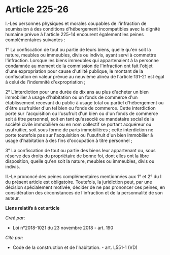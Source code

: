 # Article 225-26

I.-Les personnes physiques et morales coupables de l'infraction de soumission à des conditions d'hébergement incompatibles
avec la dignité humaine prévue à l'article 225-14 encourent également les peines complémentaires suivantes :

1° La confiscation de tout ou partie de leurs biens, quelle qu'en soit la nature, meubles ou immeubles, divis ou indivis,
ayant servi à commettre l'infraction. Lorsque les biens immeubles qui appartenaient à la personne condamnée au moment de la
commission de l'infraction ont fait l'objet d'une expropriation pour cause d'utilité publique, le montant de la confiscation
en valeur prévue au neuvième alinéa de l'article 131-21 est égal à celui de l'indemnité d'expropriation ;

2° L'interdiction pour une durée de dix ans au plus d'acheter un bien immobilier à usage d'habitation ou un fonds de commerce
d'un établissement recevant du public à usage total ou partiel d'hébergement ou d'être usufruitier d'un tel bien ou fonds de
commerce. Cette interdiction porte sur l'acquisition ou l'usufruit d'un bien ou d'un fonds de commerce soit à titre
personnel, soit en tant qu'associé ou mandataire social de la société civile immobilière ou en nom collectif se portant
acquéreur ou usufruitier, soit sous forme de parts immobilières ; cette interdiction ne porte toutefois pas sur l'acquisition
ou l'usufruit d'un bien immobilier à usage d'habitation à des fins d'occupation à titre personnel ;

3° La confiscation de tout ou partie des biens leur appartenant ou, sous réserve des droits du propriétaire de bonne foi,
dont elles ont la libre disposition, quelle qu'en soit la nature, meubles ou immeubles, divis ou indivis.

II.-Le prononcé des peines complémentaires mentionnées aux 1° et 2° du I du présent article est obligatoire. Toutefois, la
juridiction peut, par une décision spécialement motivée, décider de ne pas prononcer ces peines, en considération des
circonstances de l'infraction et de la personnalité de son auteur.

**Liens relatifs à cet article**

_Créé par_:

  - Loi n°2018-1021 du 23 novembre 2018 - art. 190

_Cité par_:

  - Code de la construction et de l'habitation. - art. L551-1 (VD)
